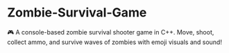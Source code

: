 # Zombie-Survival-Game
🎮 A console-based zombie survival shooter game in C++. Move, shoot, collect ammo, and survive waves of zombies with emoji visuals and sound!
